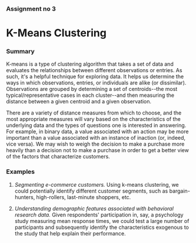 ### Assignment no 3

# K-Means Clustering

### Summary
K-means is a type of clustering algorithm that takes a set of data and evaluates the relationships between different observations or entries. As such, it's a helpful technique for exploring data. It helps us determine the ways in which observations, entries, or individuals are alike (or dissimilar). Observations are grouped by determining a set of centroids--the most typical/representative cases in each cluster--and then measuring the distance between a given centroid and a given observation. 

There are a variety of distance measures from which to choose, and the most appropriate measures will vary based on the characteristics of the underlying data and the types of questions one is interested in answering. For example, in binary data, a value associated with an action may be more important than a value associated with an instance of inaction (or, indeed, vice versa). We may wish to weigh the decision to make a purchase more heavily than a decision not to make a purchase in order to get a better view of the factors that characterize customers. 

### Examples
1) *Segmenting e-commerce customers.* Using k-means clustering, we could potentially identify different customer segments, such as bargain-hunters, high-rollers, last-minute shoppers, etc.

2) *Understanding demographic features associated with behavioral research data.* Given respondents' participation in, say, a psychology study measuring mean response times, we could test a large number of participants and subsequently identify the characteristics exogenous to the study that help explain their performance. 

